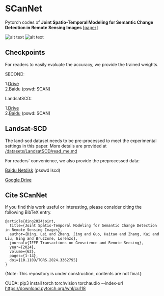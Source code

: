 # SCanNet
Pytorch codes of **Joint Spatio-Temporal Modeling for Semantic Change Detection in Remote Sensing Images** [[paper]](https://ieeexplore.ieee.org/document/10443352)


![alt text](https://github.com/ggsDing/SCanNet/blob/main/SCanNet.png)
![alt text](https://github.com/ggsDing/SCanNet/blob/main/L_psd_sc.png)

## Checkpoints

For readers to easily evaluate the accuracy, we provide the trained weights.

SECOND:  

1.[Drive](https://drive.google.com/file/d/1KfA_s3UVqK645WVYPdQ8aIlQkpnuPaPY/view?usp=sharing)  
2.[Baidu](https://pan.baidu.com/s/1zL3H1IlTXB9QnHDxY8sRpg?pwd=SCAN) (pswd: SCAN)

LandsatSCD:  

1.[Drive](https://drive.google.com/file/d/1lCWNUyZyMH7gYTwnhcs4-4oOuveKbJCI/view?usp=drive_link)  
2.[Baidu](https://pan.baidu.com/s/1qih4E1g1c3nbbJ3gFaSlYA?pwd=SCAN) (pswd: SCAN)


## Landsat-SCD

The land-scd dataset needs to be pre-processed to meet the experimental settings in this paper.
More details are provided at [/datasets/LandsatSCD/read_me.md](https://github.com/ggsDing/SCanNet/tree/main/datasets/LandsatSCD)

For readers' convenience, we also provide the preprocessed data:

[Baidu Netdisk](https://pan.baidu.com/s/1ynizp4WST6EeBo6pxo6Kog?pwd=lscd) (psswd lscd)

[Google Drive](https://drive.google.com/file/d/11CkLhakNtfaBH78SGTHxcXKNsBM524H5/view?usp=sharing)

## Cite SCanNet

If you find this work useful or interesting, please consider citing the following BibTeX entry.

```
@article{ding2024joint,
  title={Joint Spatio-Temporal Modeling for Semantic Change Detection in Remote Sensing Images},
  author={Ding, Lei and Zhang, Jing and Guo, Haitao and Zhang, Kai and Liu, Bing and Bruzzone, Lorenzo},
  journal={IEEE Transactions on Geoscience and Remote Sensing}, 
  year={2024},
  volume={62},
  pages={1-14},
  doi={10.1109/TGRS.2024.3362795}
}
```

(Note: This repository is under construction, contents are not final.)

CUDA:
pip3 install torch torchvision torchaudio --index-url https://download.pytorch.org/whl/cu118